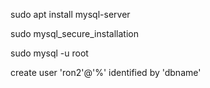 sudo apt install mysql-server

sudo mysql_secure_installation

sudo mysql -u root

create user 'ron2'@'%' identified by 'dbname'